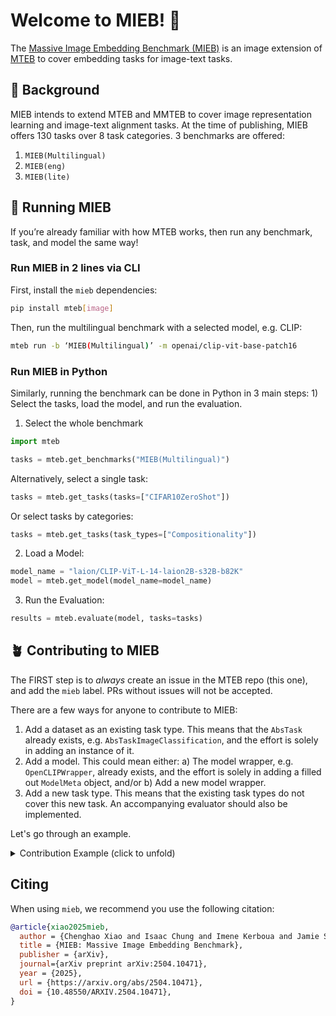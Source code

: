 # Welcome to MIEB! 👋

The [Massive Image Embedding Benchmark (MIEB)](https://arxiv.org/abs/2504.10471) is an image extension of [MTEB](https://arxiv.org/abs/2210.07316) to cover embedding tasks for image-text tasks.

## 🌱 Background

MIEB intends to extend MTEB and MMTEB to cover image representation learning and image-text alignment tasks. At the time of publishing, MIEB offers 130 tasks over 8 task categories. 3 benchmarks are offered:
1. `MIEB(Multilingual)`
2. `MIEB(eng)`
3. `MIEB(lite)`

## 🚀 Running MIEB

If you’re already familiar with how MTEB works, then run any benchmark, task, and model the same way!


### Run MIEB in 2 lines via CLI
First, install the `mieb` dependencies:
```sh
pip install mteb[image]
```

Then, run the multilingual benchmark with a selected model, e.g. CLIP:
```sh
mteb run -b ‘MIEB(Multilingual)’ -m openai/clip-vit-base-patch16
```

### Run MIEB in Python

Similarly, running the benchmark can be done in Python in 3 main steps: 1) Select the tasks, load the model, and run the evaluation.

1. Select the whole benchmark
```python
import mteb

tasks = mteb.get_benchmarks("MIEB(Multilingual)")
```

Alternatively, select a single task:
```python
tasks = mteb.get_tasks(tasks=["CIFAR10ZeroShot"])
```

Or select tasks by categories:
```python
tasks = mteb.get_tasks(task_types=["Compositionality"])
```

2. Load a Model:

```python
model_name = "laion/CLIP-ViT-L-14-laion2B-s32B-b82K"
model = mteb.get_model(model_name=model_name)
```

3. Run the Evaluation:

```python
results = mteb.evaluate(model, tasks=tasks)
```


## 🪴 Contributing to MIEB

The FIRST step is to _always_ create an issue in the MTEB repo (this one), and add the `mieb` label. PRs without issues will not be accepted.

There are a few ways for anyone to contribute to MIEB:

  1. Add a dataset as an existing task type. This means that the `AbsTask` already exists, e.g. `AbsTaskImageClassification`, and the effort is solely in adding an instance of it.
  2.  Add a model. This could mean either: a) The model wrapper, e.g. `OpenCLIPWrapper`, already exists, and the effort is solely in adding a filled out `ModelMeta` object, and/or b) Add a new model wrapper.
  3. Add a new task type. This means that the existing task types do not cover this new task. An accompanying evaluator should also be implemented.

Let's go through an example.

<details>
  <summary> Contribution Example (click to unfold) </summary>

### Example

Here is an example implementing a zero-shot image classification from scratch. Let's say we wish to implement CIFAR10 as a task and evaluate an OpenCLIP model on it.

To solve this task, we need to encode the `images`, encode the `class label candidates with prompts` (e.g. "this is a dog pic", "this is a cat pic"), and compare them by calculating similarity, and then argmax out the class prediction for each image. We begin by implementing a model wrapper.

#### Model Wrapper
See the [`AbsEncoder` base class](https://github.com/embeddings-benchmark/mteb/blob/main/mteb/models/abs_encoder.py) for more details. The model class implements `get_text_embeddings`, `get_image_embeddings`, and `calculate_probs` methods.
As an example,  [`OpenCLIPWrapper`](https://github.com/embeddings-benchmark/mteb/blob/main/mteb/models/model_implementations/openclip_models.py) is first implemented, with metadata defined below.
```python
class OpenCLIPWrapper:
    ...
```
See also [adding a model](../contributing/adding_a_model.md) for reference.

#### X Evaluator
With the model, [ZeroShotClassificationEvaluator](https://github.com/embeddings-benchmark/mteb/blob/main/mteb/_evaluators/zeroshot_classification_evaluator.py) is implemented here. This defines how the model are used to do zero-shot classification and get back results on desired metrics.
```python
class ZeroShotClassificationEvaluator(Evaluator):
    def __init__(self, ...):
        ...
    def __call__(self, model: Encoder, *, encode_kwargs: dict[str, Any] = {}):
        """Get embeddings and calculate scores."""
        ...
```

#### AbsTask X
With the evaluator, [AbsTaskZeroShotClassification](https://github.com/embeddings-benchmark/mteb/blob/main/mteb/abstasks/zeroshot_classification.py) is defined, operating on the dataset, calling the defined Evaluator, and gives out results.
```python
class AbsTaskZeroShotClassification(AbsTask):
    ...
```


#### Dataset class
With all these, we can then define the dataset. [CIFAR10](https://github.com/embeddings-benchmark/mteb/blob/main/mteb/tasks/zeroshot_classification/eng/cifar.py) is implemented like this, subclassing `AbsTaskZeroShotClassification`, and overwrite the `get_candidate_labels` function, which gives `["a photo of {label_name}"]` to be used in the evaluator.
```python
class CIFAR10ZeroShotClassification(AbsTaskZeroShotClassification):
    metadata = TaskMetadata(...)

    def get_candidate_labels(self) -> list[str]:
        ...
```
See also [adding a dataset](../contributing/adding_a_dataset.md) for reference.

#### Putting them all together
With all these, we can then
```python
import mteb

model_name = "laion/CLIP-ViT-L-14-laion2B-s32B-b82K"
model = mteb.get_model(model_name=model_name)

tasks = mteb.get_tasks(tasks=["CIFAR10ZeroShot"])
results = mteb.evaluate(model, tasks=tasks)
```

By default, results will be under `results/laion__CLIP-ViT-L-14-laion2B-s32B-b82K/REVISION/CIFAR10ZeroShot.json`. Sometimes metrics can be a bit different than what the original paper claimed. This might be due to the resolution/layout difference of images in the remake of the dataset.

</details>

## Citing

When using `mieb`, we recommend you use the following citation:

```bibtex
@article{xiao2025mieb,
  author = {Chenghao Xiao and Isaac Chung and Imene Kerboua and Jamie Stirling and Xin Zhang and Márton Kardos and Roman Solomatin and Noura Al Moubayed and Kenneth Enevoldsen and Niklas Muennighoff},
  title = {MIEB: Massive Image Embedding Benchmark},
  publisher = {arXiv},
  journal={arXiv preprint arXiv:2504.10471},
  year = {2025},
  url = {https://arxiv.org/abs/2504.10471},
  doi = {10.48550/ARXIV.2504.10471},
}
```
